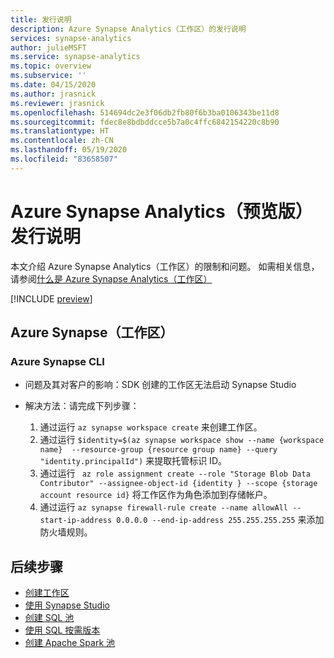 ```yaml
---
title: 发行说明
description: Azure Synapse Analytics（工作区）的发行说明
services: synapse-analytics
author: julieMSFT
ms.service: synapse-analytics
ms.topic: overview
ms.subservice: ''
ms.date: 04/15/2020
ms.author: jrasnick
ms.reviewer: jrasnick
ms.openlocfilehash: 514694dc2e3f06db2fb80f6b3ba0106343be11d8
ms.sourcegitcommit: fdec8e8bdbddcce5b7a0c4ffc6842154220c8b90
ms.translationtype: HT
ms.contentlocale: zh-CN
ms.lasthandoff: 05/19/2020
ms.locfileid: "83658507"
---
```

# <a name="azure-synapse-analytics-preview-release-notes"></a>Azure Synapse Analytics（预览版）发行说明

本文介绍 Azure Synapse Analytics（工作区）的限制和问题。 如需相关信息，请参阅[什么是 Azure Synapse Analytics（工作区）](overview-what-is.md)

[!INCLUDE [preview](includes/note-preview.md)]

## <a name="azure-synapse-workspaces"></a>Azure Synapse（工作区） 

### <a name="azure-synapse-cli"></a>Azure Synapse CLI

- 问题及其对客户的影响：SDK 创建的工作区无法启动 Synapse Studio

- 解决方法：请完成下列步骤： 
  1.    通过运行 `az synapse workspace create` 来创建工作区。
  2.    通过运行 `$identity=$(az synapse workspace show --name {workspace name}  --resource-group {resource group name} --query "identity.principalId")` 来提取托管标识 ID。
  3.    通过运行 ` az role assignment create --role "Storage Blob Data Contributor" --assignee-object-id {identity } --scope {storage account resource id}` 将工作区作为角色添加到存储帐户。
  4.    通过运行 ` az synapse firewall-rule create --name allowAll --start-ip-address 0.0.0.0 --end-ip-address 255.255.255.255 ` 来添加防火墙规则。

## <a name="next-steps"></a>后续步骤

* [创建工作区](quickstart-create-workspace.md)
* [使用 Synapse Studio](quickstart-synapse-studio.md)
* [创建 SQL 池](quickstart-create-sql-pool-portal.md)
* [使用 SQL 按需版本](quickstart-sql-on-demand.md)
* [创建 Apache Spark 池](quickstart-create-apache-spark-pool-portal.md)